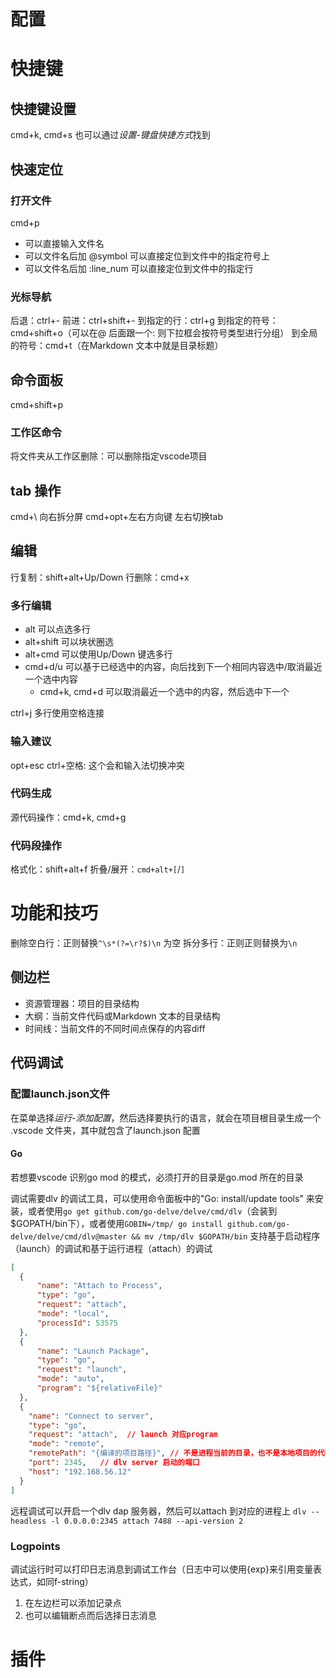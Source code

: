 # 配置


# 快捷键
## 快捷键设置
cmd+k, cmd+s
也可以通过*设置-键盘快捷方式*找到

## 快速定位
### 打开文件
cmd+p
+ 可以直接输入文件名
+ 可以文件名后加 @symbol 可以直接定位到文件中的指定符号上
+ 可以文件名后加 :line_num 可以直接定位到文件中的指定行

### 光标导航
后退：ctrl+-
前进：ctrl+shift+-
到指定的行：ctrl+g
到指定的符号：cmd+shift+o（可以在@ 后面跟一个: 则下拉框会按符号类型进行分组）
到全局的符号：cmd+t（在Markdown 文本中就是目录标题）

## 命令面板
cmd+shift+p

### 工作区命令
将文件夹从工作区删除：可以删除指定vscode项目

## tab 操作
cmd+\ 向右拆分屏
cmd+opt+左右方向键 左右切换tab

## 编辑
行复制：shift+alt+Up/Down
行删除：cmd+x

### 多行编辑
+ alt 可以点选多行
+ alt+shift 可以块状圈选
+ alt+cmd 可以使用Up/Down 键选多行
+ cmd+d/u 可以基于已经选中的内容，向后找到下一个相同内容选中/取消最近一个选中内容
  + cmd+k, cmd+d 可以取消最近一个选中的内容，然后选中下一个

ctrl+j 多行使用空格连接

### 输入建议
opt+esc
ctrl+空格: 这个会和输入法切换冲突

### 代码生成
源代码操作：cmd+k, cmd+g

### 代码段操作
格式化：shift+alt+f
折叠/展开：`cmd+alt+[`/`]`

# 功能和技巧
删除空白行：正则替换`^\s*(?=\r?$)\n` 为空
拆分多行：正则正则替换为`\n`

## 侧边栏
+ 资源管理器：项目的目录结构
+ 大纲：当前文件代码或Markdown 文本的目录结构
+ 时间线：当前文件的不同时间点保存的内容diff

## 代码调试
### 配置launch.json文件
在菜单选择*运行-添加配置*，然后选择要执行的语言，就会在项目根目录生成一个 .vscode 文件夹，其中就包含了launch.json 配置

#### Go
若想要vscode 识别go mod 的模式，必须打开的目录是go.mod 所在的目录

调试需要dlv 的调试工具，可以使用命令面板中的"Go: install/update tools" 来安装，或者使用`go get github.com/go-delve/delve/cmd/dlv`（会装到$GOPATH/bin下），或者使用`GOBIN=/tmp/ go install github.com/go-delve/delve/cmd/dlv@master && mv /tmp/dlv $GOPATH/bin`
支持基于启动程序（launch）的调试和基于运行进程（attach）的调试
```json
[
  {
      "name": "Attach to Process",
      "type": "go",
      "request": "attach",
      "mode": "local",
      "processId": 53575
  },
  {
      "name": "Launch Package",
      "type": "go",
      "request": "launch",
      "mode": "auto",
      "program": "${relativeFile}"
  },
  {
    "name": "Connect to server",
    "type": "go",
    "request": "attach",  // launch 对应program
    "mode": "remote",
    "remotePath": "{编译的项目路径}", // 不是进程当前的目录，也不是本地项目的代码目录，而是编译二进制的项目目录
    "port": 2345,   // dlv server 启动的端口
    "host": "192.168.56.12"
  }
]
```

远程调试可以开启一个dlv dap 服务器，然后可以attach 到对应的进程上
`dlv --headless -l 0.0.0.0:2345 attach 7488 --api-version 2`


### Logpoints
调试运行时可以打印日志消息到调试工作台（日志中可以使用{exp}来引用变量表达式，如同f-string）
1. 在左边栏可以添加记录点
2. 也可以编辑断点而后选择日志消息

# 插件